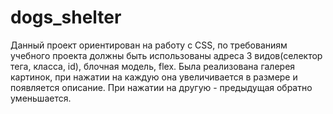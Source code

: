 # dogs_shelter

Данный проект ориентирован на работу с CSS, по требованиям учебного проекта должны быть использованы адреса 3 видов(селектор тега, класса, id), блочная модель, flex.
Была реализована галерея картинок, при нажатии на каждую она увеличивается в размере и появляется описание. При нажатии на другую - предыдущая обратно уменьшается.
